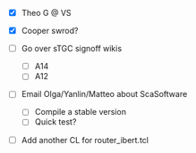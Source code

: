 - [x] Theo G @ VS
- [x] Cooper swrod?
- [ ] Go over sTGC signoff wikis
  - [ ] A14
  - [ ] A12
- [ ] Email Olga/Yanlin/Matteo about ScaSoftware
  - [ ] Compile a stable version
  - [ ] Quick test?
- [ ] Add another CL for router_ibert.tcl

